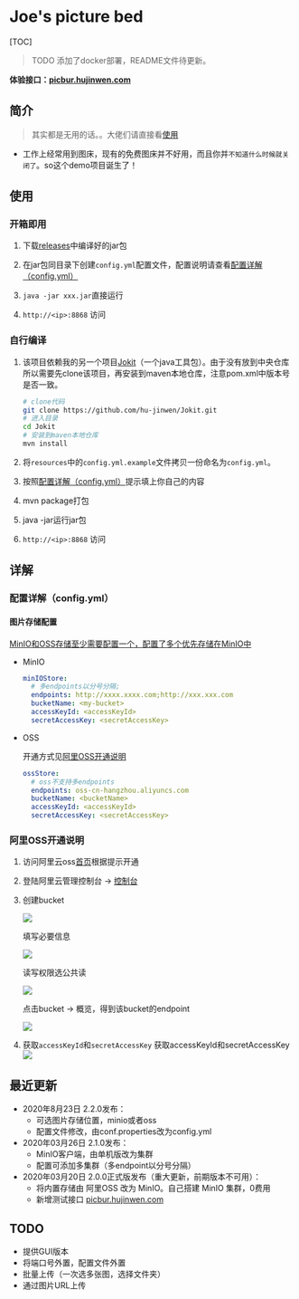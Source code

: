 # Joe's picture bed

[TOC]

> TODO 添加了docker部署，README文件待更新。

**体验接口：[picbur.hujinwen.com](http://picbur.hujinwen.com)**

## 简介
> 其实都是无用的话。。大佬们请直接看[使用](#使用)


* 工作上经常用到图床，现有的免费图床并不好用，而且你并`不知道什么时候就关闭了`。so这个demo项目诞生了！



## 使用

### 开箱即用

1. 下载[releases](https://github.com/hu-jinwen/Picbur/releases)中编译好的jar包

2. 在jar包同目录下创建`config.yml`配置文件，配置说明请查看[配置详解（config.yml）](#配置详解（config.yml）)

3. `java -jar xxx.jar`直接运行

4. `http://<ip>:8868` 访问



### 自行编译

1. 该项目依赖我的另一个项目[Jokit]()（一个java工具包）。由于没有放到中央仓库所以需要先clone该项目，再安装到maven本地仓库，注意pom.xml中版本号是否一致。

   ```bash
   # clone代码
   git clone https://github.com/hu-jinwen/Jokit.git
   # 进入目录
   cd Jokit
   # 安装到maven本地仓库
   mvn install
   ```

   

2. 将`resources`中的`config.yml.example`文件拷贝一份命名为`config.yml`。

3. 按照[配置详解（config.yml）](#配置详解（config.yml）)提示填上你自己的内容

4. mvn package打包

5. java -jar运行jar包

6. `http://<ip>:8868` 访问



## 详解

### 配置详解（config.yml）

#### 图片存储配置

<u>MinIO和OSS存储至少需要配置一个，配置了多个优先存储在MinIO中</u>

* MinIO

  ```yaml
  minIOStore:
    # 多endpoints以分号分隔;
    endpoints: http://xxxx.xxxx.com;http://xxx.xxx.com
    bucketName: <my-bucket>
    accessKeyId: <accessKeyId>
    secretAccessKey: <secretAccessKey>
  ```

* OSS

  开通方式见[阿里OSS开通说明](#阿里OSS开通说明)

  ```yaml
  ossStore:
    # oss不支持多endpoints
    endpoints: oss-cn-hangzhou.aliyuncs.com
    bucketName: <bucketName>
    accessKeyId: <accessKeyId>
    secretAccessKey: <secretAccessKey>
  ```



### 阿里OSS开通说明

1. 访问阿里云oss[首页](https://www.aliyun.com/product/oss)根据提示开通

2. 登陆阿里云管理控制台 -> [控制台](https://oss.console.aliyun.com/overview)

3. 创建bucket

   ![](http://minio1.hujinwen.com/joe-data/pic-bed/2020-08-23/59ed6de6e4c073ab1e934c6132f8ae6c.png)

   填写必要信息

   ![](http://minio1.hujinwen.com/joe-data/pic-bed/2020-08-23/a7ceecb4dc40142d9b4f66dc6085656c.png)

   读写权限选公共读

   ![](http://minio.hujinwen.com/joe-data/pic-bed/2020-08-23/8cb0cbf9906ec60cf60511b43ad6fa80.png)

   点击bucket -> 概览，得到该bucket的endpoint

   ![](http://minio.hujinwen.com/joe-data/pic-bed/2020-08-23/e2784790889ac1c0ab932b3a13c28a45.png)


4. 获取`accessKeyId`和`secretAccessKey`
   获取accessKeyId和secretAccessKey
   ![](http://minio.hujinwen.com/joe-data/pic-bed/2020-08-29/c2facd2097901902d07ef5e4ae1c6152.png)


## 最近更新

* 2020年8月23日 2.2.0发布：
  * 可选图片存储位置，minio或者oss
  * 配置文件修改，由conf.properties改为config.yml
* 2020年03月26日  2.1.0发布：
  * MinIO客户端，由单机版改为集群
  * 配置可添加多集群（多endpoint以分号分隔）
* 2020年03月20日  2.0.0正式版发布（重大更新，前期版本不可用）：
  * 将内置存储由 阿里OSS 改为 MinIO。自己搭建 MinIO 集群，0费用
  * 新增测试接口 [picbur.hujinwen.com](http://picbur.hujinwen.com)



## TODO

* 提供GUI版本
* 将端口号外置，配置文件外置
* 批量上传（一次选多张图，选择文件夹）
* 通过图片URL上传



